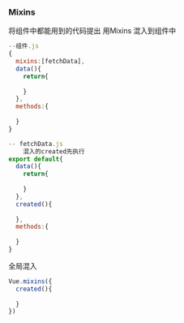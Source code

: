 ### Mixins

将组件中都能用到的代码提出 用Mixins 混入到组件中



```js
--组件.js
{
  mixins:[fetchData],
  data(){
    return{
      
    }
  },
  methods:{
    
  }
}
```

```js
-- fetchData.js
	混入的created先执行
export default{
  data(){
    return{
      
    }
  },
  created(){
    
  },
  methods:{
    
  }
}
```



全局混入

```js
Vue.mixins({
  created(){
    
  }
})
```

